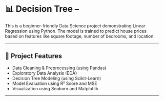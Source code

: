 # 📊 Decision Tree – 

This is a beginner-friendly Data Science project demonstrating Linear Regression using Python. The model is trained to predict house prices based on features like square footage, number of bedrooms, and location.

---

## 🧠 Project Features

- Data Cleaning & Preprocessing (using Pandas)
- Exploratory Data Analysis (EDA)
- Decision Tree Modeling (using Scikit-Learn)
- Model Evaluation using R² Score and MSE
- Visualization using Seaborn and Matplotlib

---



